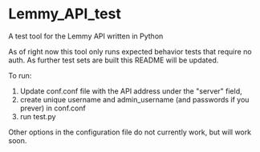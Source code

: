 # Lemmy_API_test
A test tool for the Lemmy API written in Python

As of right now this tool only runs expected behavior tests that require no auth. As further test sets are built this README will be updated.

To run:

1. Update conf.conf file with the API address under the "server" field,
2. create unique username and admin_username (and passwords if you prever) in conf.conf
3. run test.py

Other options in the configuration file do not currently work, but will work soon.

